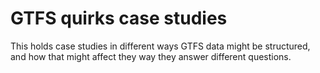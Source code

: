 # GTFS quirks case studies

This holds case studies in different ways GTFS data might be structured, and how that might affect they way they answer different questions.
